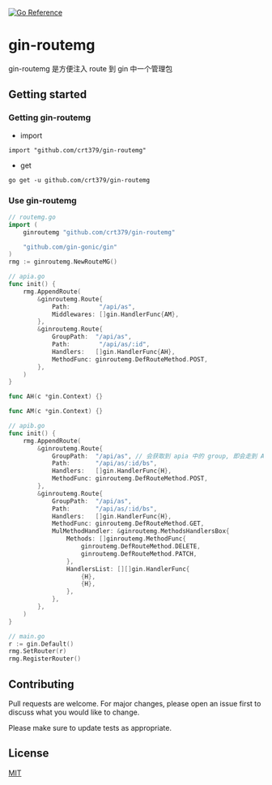 [![Go Reference](https://pkg.go.dev/badge/github.com/crt379/gin-routemg.svg)](https://pkg.go.dev/github.com/crt379/gin-routemg)

# gin-routemg

gin-routemg 是方便注入 route 到 gin 中一个管理包

## Getting started

### Getting gin-routemg

- import
```
import "github.com/crt379/gin-routemg"
```

- get
```
go get -u github.com/crt379/gin-routemg
```

### Use gin-routemg

```go
// routemg.go
import (
	ginroutemg "github.com/crt379/gin-routemg"

	"github.com/gin-gonic/gin"
)
rmg := ginroutemg.NewRouteMG()

// apia.go
func init() {
    rmg.AppendRoute(
        &ginroutemg.Route{
            Path:        "/api/as",
            Middlewares: []gin.HandlerFunc{AM},
        },
        &ginroutemg.Route{
            GroupPath:  "/api/as",
            Path:        "/api/as/:id",
            Handlers:   []gin.HandlerFunc{AH},
            MethodFunc: ginroutemg.DefRouteMethod.POST,
        },
    )
}

func AH(c *gin.Context) {}

func AM(c *gin.Context) {}

// apib.go
func init() {
    rmg.AppendRoute(
        &ginroutemg.Route{
            GroupPath:  "/api/as", // 会获取到 apia 中的 group, 即会走到 AM
            Path:       "/api/as/:id/bs",
            Handlers:   []gin.HandlerFunc{H},
            MethodFunc: ginroutemg.DefRouteMethod.POST,
        },
        &ginroutemg.Route{
            GroupPath:  "/api/as",
            Path:       "/api/as/:id/bs",
            Handlers:   []gin.HandlerFunc{H},
            MethodFunc: ginroutemg.DefRouteMethod.GET,
            MulMethodHandler: &ginroutemg.MethodsHandlersBox{
                Methods: []ginroutemg.MethodFunc{
                    ginroutemg.DefRouteMethod.DELETE,
                    ginroutemg.DefRouteMethod.PATCH,
                },
                HandlersList: [][]gin.HandlerFunc{
                    {H},
                    {H},
                },
            },
        },
    )
}

// main.go
r := gin.Default()
rmg.SetRouter(r)
rmg.RegisterRouter()
```

## Contributing

Pull requests are welcome. For major changes, please open an issue first
to discuss what you would like to change.

Please make sure to update tests as appropriate.

## License
[MIT](https://choosealicense.com/licenses/mit/)